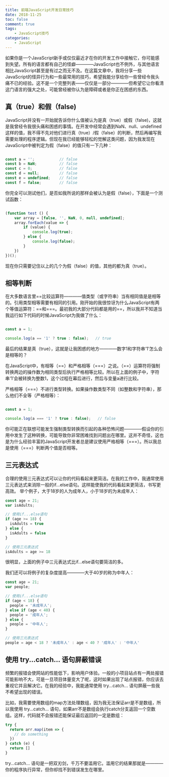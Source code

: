 ```yaml
---
title: 前端JavaScript开发日常技巧
date: 2018-11-25
toc: false
comment: true
tags:
    - JavaScript技巧
categories:
    - JavaScript
---
```


如果你是一个JavaScript新手或仅仅最近才在你的开发工作中接触它，你可能感到失望。所有的语言都有自己的怪癖————JavaScript也不例外，与其他语言相比JavaScript甚至是有过之而无不及。在这篇文章中，我将分享一些JavaScript的怪异行为和一些最常用的技巧，希望我能分享给你一些曾经令我头痛不已的经验。这不是一个完整列表——仅仅是一部分————但希望它让你看清这门语言的强大之处，可能曾经被你认为是障碍或者是你正在困惑的东西。

<!--more-->

## 真（true）和假（false)

JavaScript并没有一开始就告诉你什么值被认为是真（true）或假（false)，这就是我曾经令我很头痛和困惑的事情。在开发中经常会遇到NaN、null、undefined这样的值，我不得不先对他们进行真（true）/假（false）的判断，然后再编写我需要处理的程序逻辑。但现在我已经能够轻松的觉解这类问题，因为我发现在JavaScript中被判定为假（false）的值只有一下几种：

```javascript

const a = '';           // false
const b = NaN;          // false
const c = 0;            // false
const d = null;         // false
const e = undefined;    // false
const f = false;        // false

```

你完全可以测试他们，是否如我所说的那样会被认为是假（false），下面是一个测试函数：

```javascript

(function test () {
	var array = [false, '', NaN, 0, null, undefined];
	array.forEach(value => {
		if (value) {
			console.log(true);
		} else {
			console.log(false);
		}
	})
})();

```

现在你只需要记住以上的几个为假（false）的值，其他的都为真（true）。

## 相等判断

在大多数语言里==比较运算符————值类型（或字符串）当有相同值是是相等的。引用类型相等需要有相同的引用。刚开始的我很惊讶为什么JavaScript有两个等值运算符：==和===。最初我的大部分代码都是用的==，所以我并不知道当我运行如下代码的时候JavaScript为我做了什么：

```javascript

const a = 1;

console.log(a == '1' ? true : false);   // true

```

最后的结果是真（true），这就是让我困惑的地方————数字1和字符串‘1’怎么会是相等的？

在JavaScript中，有相等（==）和严格相等（===）之说。（==）运算符将强制转换两边的操作数为相同类型后执行严格相等比较。所以在上面的例子中，字符串‘1’会被转换为整数1，这个过程在幕后进行，然后与变量a进行比较。

严格相等（===）不进行类型转换。如果操作数类型不同（如整数和字符串），那么他们不全等（严格相等）：

```javascript

const a = 1;

console.log(a === '1' ? true : false);   // false

```

你可能正在联想可能发生强制类型转换而引起的各种恐怖问题————假设你的引用中发生了这种转换，可能导致你非常困难找到问题出在哪里。这并不奇怪，这也是为什么经验丰富的JavaScript开发者总是建议使用严格相等（===）。所以我总是使用（===）判断两个值是否相等。

## 三元表达式

合理的使用三元表达式可以让你的代码看起来更简洁。在我的工作中，我通常使用三元表达式来消除一般的if...else语句。这样能使我的代码看起来更简洁，书写更高效。
举个例子，大于18岁的人为成年人，小于18岁的为未成年人：

```javascript
const age = 21;
var isAdults;

// 使用if...else语句
if (age >= 18) {
  isAdults = true
} else {
  isAdults = false
}

// 使用三元表达式
isAdults = age >= 18
```
很明显，上面的例子中三元表达式比if...else语句要简洁的多。

我们还可以将例子的复杂度提高————大于40岁的称为中年人：

```javascript
const age = 21;
var people;

// 使用if...else语句
if (age < 18) {
  people = '未成年人';
} else if (age < 40) {
  people = '成年人';
} else {
  people = '中年人';
}

// 使用三元表达式
people = age < 18 ? '未成年人' : age < 40 ? '成年人' : '中年人'
```

## 使用 try...catch... 语句屏蔽错误

频繁的报错会使网站的性能低下，影响用户体验。一般的小项目站点有一两处报错可能影响不大，可是一旦项目体量变大了呢，这时如果出现了站点报错，你应该去重视它并且解决它。在我的经验中，我能通常使用 try...catch... 语句屏蔽一些我不希望出现的错误。

比如，我需要使用数组的map方法处理数组，因为我无法保证arr是不是数组，所以我使用 try...catch... 语句，如果arr不是数组会执行catch分支返回一个空数组。这样，代码就不会报错还能保证最后返回的一定是数组：

```javascript
try {
  return arr.map(item => {
    // do something
  })
} catch (e) {
  return []
}
```
try...catch... 语句是一把双刃剑，千万不要滥用它。滥用它的结果那就是————你的程序执行异常，但你却找不到错误发生在哪里。